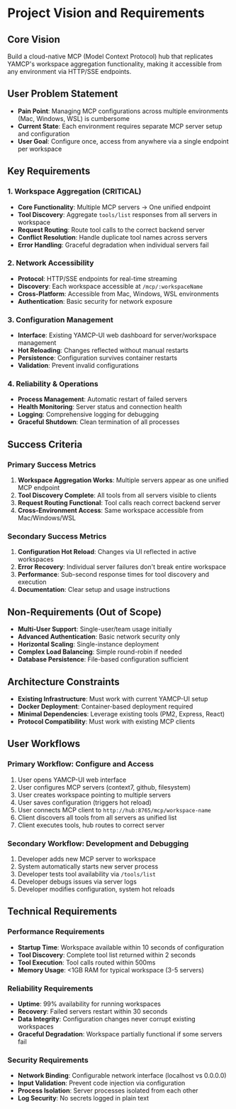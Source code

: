 # Project Vision and Requirements

## Core Vision
Build a cloud-native MCP (Model Context Protocol) hub that replicates YAMCP's workspace aggregation functionality, making it accessible from any environment via HTTP/SSE endpoints.

## User Problem Statement
- **Pain Point**: Managing MCP configurations across multiple environments (Mac, Windows, WSL) is cumbersome
- **Current State**: Each environment requires separate MCP server setup and configuration
- **User Goal**: Configure once, access from anywhere via a single endpoint per workspace

## Key Requirements

### 1. Workspace Aggregation (CRITICAL)
- **Core Functionality**: Multiple MCP servers → One unified endpoint
- **Tool Discovery**: Aggregate `tools/list` responses from all servers in workspace
- **Request Routing**: Route tool calls to the correct backend server
- **Conflict Resolution**: Handle duplicate tool names across servers
- **Error Handling**: Graceful degradation when individual servers fail

### 2. Network Accessibility
- **Protocol**: HTTP/SSE endpoints for real-time streaming
- **Discovery**: Each workspace accessible at `/mcp/:workspaceName`
- **Cross-Platform**: Accessible from Mac, Windows, WSL environments
- **Authentication**: Basic security for network exposure

### 3. Configuration Management
- **Interface**: Existing YAMCP-UI web dashboard for server/workspace management
- **Hot Reloading**: Changes reflected without manual restarts
- **Persistence**: Configuration survives container restarts
- **Validation**: Prevent invalid configurations

### 4. Reliability & Operations
- **Process Management**: Automatic restart of failed servers
- **Health Monitoring**: Server status and connection health
- **Logging**: Comprehensive logging for debugging
- **Graceful Shutdown**: Clean termination of all processes

## Success Criteria

### Primary Success Metrics
1. **Workspace Aggregation Works**: Multiple servers appear as one unified MCP endpoint
2. **Tool Discovery Complete**: All tools from all servers visible to clients
3. **Request Routing Functional**: Tool calls reach correct backend server
4. **Cross-Environment Access**: Same workspace accessible from Mac/Windows/WSL

### Secondary Success Metrics
1. **Configuration Hot Reload**: Changes via UI reflected in active workspaces
2. **Error Recovery**: Individual server failures don't break entire workspace
3. **Performance**: Sub-second response times for tool discovery and execution
4. **Documentation**: Clear setup and usage instructions

## Non-Requirements (Out of Scope)
- **Multi-User Support**: Single-user/team usage initially
- **Advanced Authentication**: Basic network security only
- **Horizontal Scaling**: Single-instance deployment
- **Complex Load Balancing**: Simple round-robin if needed
- **Database Persistence**: File-based configuration sufficient

## Architecture Constraints
- **Existing Infrastructure**: Must work with current YAMCP-UI setup
- **Docker Deployment**: Container-based deployment required
- **Minimal Dependencies**: Leverage existing tools (PM2, Express, React)
- **Protocol Compatibility**: Must work with existing MCP clients

## User Workflows

### Primary Workflow: Configure and Access
1. User opens YAMCP-UI web interface
2. User configures MCP servers (context7, github, filesystem)
3. User creates workspace pointing to multiple servers
4. User saves configuration (triggers hot reload)
5. User connects MCP client to `http://hub:8765/mcp/workspace-name`
6. Client discovers all tools from all servers as unified list
7. Client executes tools, hub routes to correct server

### Secondary Workflow: Development and Debugging
1. Developer adds new MCP server to workspace
2. System automatically starts new server process
3. Developer tests tool availability via `/tools/list`
4. Developer debugs issues via server logs
5. Developer modifies configuration, system hot reloads

## Technical Requirements

### Performance Requirements
- **Startup Time**: Workspace available within 10 seconds of configuration
- **Tool Discovery**: Complete tool list returned within 2 seconds
- **Tool Execution**: Tool calls routed within 500ms
- **Memory Usage**: <1GB RAM for typical workspace (3-5 servers)

### Reliability Requirements
- **Uptime**: 99% availability for running workspaces
- **Recovery**: Failed servers restart within 30 seconds
- **Data Integrity**: Configuration changes never corrupt existing workspaces
- **Graceful Degradation**: Workspace partially functional if some servers fail

### Security Requirements
- **Network Binding**: Configurable network interface (localhost vs 0.0.0.0)
- **Input Validation**: Prevent code injection via configuration
- **Process Isolation**: Server processes isolated from each other
- **Log Security**: No secrets logged in plain text